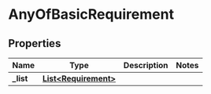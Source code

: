 

# AnyOfBasicRequirement


## Properties

| Name | Type | Description | Notes |
|------------ | ------------- | ------------- | -------------|
|**_list** | [**List&lt;Requirement&gt;**](Requirement.md) |  |  |



